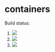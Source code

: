 # containers

Build status:

1. [![](https://github.com/snarayan23/container_oop/workflows/tests-fibonacci/badge.svg)](https://github.com/snarayan23/container_oop/actions?query=workflow%3Atests-fibonacci)
1. [![](https://github.com/snarayan23/container_oop/workflows/tests-range/badge.svg)](https://github.com/snarayan23/container_oop/actions?query=workflow%3Atests-range)
1. [![](https://github.com/snarayan23/container_oop/workflows/tests-unicode/badge.svg)](https://github.com/snarayan23/container_oop/actions?query=workflow%3Atests-unicode)

